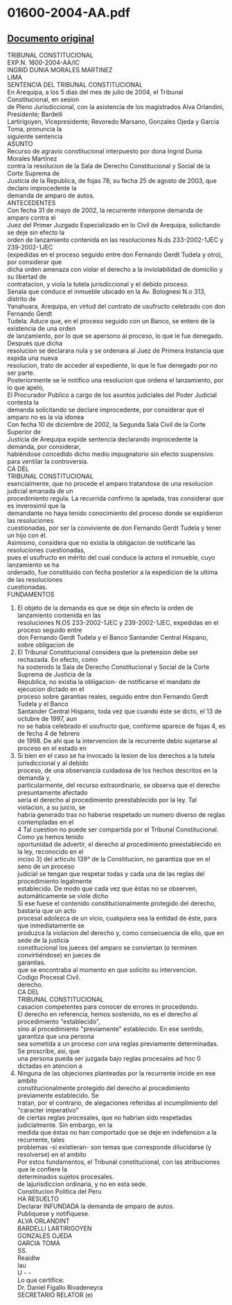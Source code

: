 
01600-2004-AA.pdf
=================
  
[Documento original](https://tc.gob.pe/jurisprudencia/2005/01600-2004-AA.pdf)  
---  
TRIBUNAL CONSTITUCIONAL  
EXP.N. 1600-2004-AA/IC  
INGRID DUNIA MORALES MARTINEZ  
LIMA  
SENTENCIA DEL TRIBUNAL CONSTITUCIONAL  
En Arequipa, a los 5 dias del mes de julio de 2004, el Tribunal Constitucional, en sesion  
de Pleno Jurisdiccional, con la asistencia de los magistrados Alva Orlandini, Presidente; Bardelli  
Lartirigoyen, Vicepresidente; Revoredo Marsano, Gonzales Ojeda y Garcia Toma, pronuncia la  
siguiente sentencia  
ASUNTO  
Recurso de agravio constitucional interpuesto por dona Ingrid Dunia Morales Martinez  
contra la resolucion de la Sala de Derecho Constitucional y Social de la Corte Suprema de  
Justicia de la Republica, de fojas 78, su fecha 25 de agosto de 2003, que declaro improcedente la  
demanda de amparo de autos.  
ANTECEDENTES  
Con fecha 31 de mayo de 2002, la recurrente interpone demanda de amparo contra el  
Juez del Primer Juzgado Especializado en lo Civil de Arequipa, solicitando se deje sin efecto la  
orden de lanzamiento contenida en las resoluciones N.ds 233-2002-1JEC y 239-2002-1JEC  
(expedidas en el proceso seguido entre don Fernando Gerdt Tudela y otro), por considerar que  
dicha orden amenaza con violar el derecho a la inviolabilidad de domicilio y su libertad de  
contratacion, y viola la tutela jurisdiccional y el debido proceso.  
Senala que conduce el inmueble ubicado en la Av. Bolognesi N.o 313, distrito de  
Yanahuara, Arequipa, en virtud del contrato de usufructo celebrado con don Fernando Gerdt  
Tudela. Aduce que, en el proceso seguido con un Banco, se entero de la existencia de una orden  
de lanzamiento, por lo que se apersono al proceso, lo que le fue denegado. Después que dicha  
resolucion se declarara nula y se ordenara al Juez de Primera Instancia que expida una nueva  
resolucion, trato de acceder al expediente, lo que le fue denegado por no ser parte.  
Posteriormente se le notifico una resolucion que ordena el lanzamiento, por lo que apelo,  
El Procurador Publico a cargo de los asuntos judiciales del Poder Judicial contesta la  
demanda solicitando se declare improcedente, por considerar que el amparo no es la via idonea  
Con fecha 10 de diciembre de 2002, la Segunda Sala Civil de la Corte Superior de  
Justicia de Arequipa expide sentencia declarando improcedente la demanda, por considerar,  
habiéndose concedido dicho medio impugnatorio sin efecto suspensivo.  
para ventilar la controversia.  
CA DEL  
TRIBUNAL CONSTITUCIONAL  
esencialmente, que no procede el amparo tratandose de una resolucion judicial emanada de un  
procedimiento regula. La recurrida confirmo la apelada, tras considerar que es inverosimil que la  
demandante no haya tenido conocimiento del proceso donde se expidieron las resoluciones  
cuestionadas, por ser la conviviente de don Fernando Gerdt Tudela y tener un hijo con él.  
Asimismo, considera que no existia la obligacion de notificarle las resoluciones cuestionadas,  
pues el usufructo en mérito del cual conduce la actora el inmueble, cuyo lanzamiento se ha  
ordenado, fue constituido con fecha posterior a la expedicion de la ultima de las resoluciones  
cuestionadas.  
FUNDAMENTOS  
1. El objeto de la demanda es que se deje sin efecto la orden de lanzamiento contenida en las  
resoluciones N.OS 233-2002-1JEC y 239-2002-1JEC, expedidas en el proceso seguido entre  
don Fernando Gerdt Tudela y el Banco Santander Central Hispano, sobre obligacion de  
2. El Tribunal Constitucional considera que la pretension debe ser rechazada. En efecto, como  
ha sostenido la Sala de Derecho Constitucional y Social de la Corte Suprema de Justicia de la  
Republica, no existia la obligacion- de notificarse el mandato de ejecucion dictado en el  
proceso sobre garantias reales, seguido entre don Fernando Gerdt Tudela y el Banco  
Santander Central Hispano, toda vez que cuando éste se dicto, el 13 de octubre de 1997, aun  
no se habia celebrado el usufructo que, conforme aparece de fojas 4, es de fecha 4 de febrero  
de 1998. De ahi que la intervencion de la recurrente debio sujetarse al proceso en el estado en  
3. Si bien en el caso se ha invocado la lesion de los derechos a la tutela jurisdiccional y al debido  
proceso, de una observancia cuidadosa de los hechos descritos en la demanda y,  
particularmente, del recurso extraordinario, se observa que el derecho presuntamente afectado  
seria el derecho al procedimiento preestablecido por la ley. Tal violacion, a su juicio, se  
habria generado tras no haberse respetado un numero diverso de reglas contempladas en el  
4 Tal cuestion no puede ser compartida por el Tribunal Constitucional. Como ya hemos tenido  
oportunidad de advertir, el derecho al procedimiento preestablecido en la ley, reconocido en el  
inciso 3) del articulo 139° de la Constitucion, no garantiza que en el seno de un proceso  
judicial se tengan que respetar todas y cada una de las reglas del procedimiento legalmente  
establecido. De modo que cada vez que éstas no se observen, automâticamente se viole dicho  
Si ese fuese el contenido constitucionalmente protegido del derecho, bastaria que un acto  
procesal adolezca de un vicio, cualquiera sea la entidad de éste, para que inmediatamente se  
produzca la violacion del derecho y, como consecuencia de ello, que en sede de la justicia  
constitucional los jueces del amparo se conviertan (o terminen convirtiéndose) en jueces de  
garantias.  
que se encontraba al momento en que solicito su intervencion.  
Codigo Procesal Civil.  
derecho.  
CA DEL  
TRIBUNAL CONSTITUCIONAL  
casacion competentes para conocer de errores in procedendo.  
El derecho en referencia, hemos sostenido, no es el derecho al procedimiento "establecido",  
sino al procedimiento "previamente" establecido. En ese sentido, garantiza que una persona  
sea sometida a un proceso con una reglas previamente determinadas. Se proscribe, asi, que  
una persona pueda ser juzgada bajo reglas procesales ad hoc 0 dictadas en atencion a  
5. Ninguna de las objeciones planteadas por la recurrente incide en ese ambito  
constitucionalmente protegido del derecho al procedimiento previamente establecido. Se  
tratan, por el contrario, de alegaciones referidas al incumplimiento del "caracter imperativo"  
de ciertas reglas procesales, que no habrian sido respetadas judicialmente. Sin embargo, en la  
medida que éstas no han comportado que se deje en indefension a la recurrente, tales  
problemas -si existieran- son temas que corresponde dilucidarse (y resolverse) en el ambito  
Por estos fundamentos, el Tribunal constitucional, con las atribuciones que le confiere la  
determinados sujetos procesales.  
de lajurisdiccion ordinaria, y no en esta sede.  
Constitucion Politica del Peru  
HA RESUELTO  
Declarar INFUNDADA la demanda de amparo de autos.  
Publiquese y notifiquese.  
ALVA ORLANDINT  
BARDELLI LARTIRIGOYEN  
GONZALES OJEDA  
GARCIA TOMA  
SS.  
Reaidlw  
lau  
U - -  
Lo que certifice:  
Dr. Daniel Figallo Rivadeneyra  
SECRETARIO RELATOR (e)